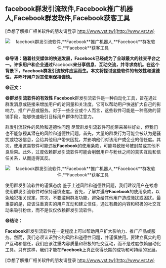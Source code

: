 ## **facebook群发引流软件,**Facebook**推广机器人,**Facebook**群发软件,**Facebook**获客工具**

[😍想了解推广相关软件的朋友请登录 http://www.vst.tw](http://www.vst.tw)

 <center><img src="https://vst.tw/MP4/tuiguang/png/5.png" alt="facebook群发引流软件,**Facebook**推广机器人,**Facebook**群发软件,**Facebook**获客工具"></center>

**😄导语：随着社交媒体的快速发展，**Facebook**已经成为了全球最大的社交平台之一。许多用户和企业通过**Facebook**来分享信息、互动交流，并寻求商机。在这个背景下，**Facebook**群发引流软件应运而生。本文将探讨这些软件的有效性和道德性，并呼吁用户对其使用保持谨慎。**

**😄正文：**

**😄群发引流软件的有效性**
**Facebook**群发引流软件是一种自动化工具，旨在通过群发消息或链接来增加用户的访问量和关注度。它可以帮助用户快速扩大自己的影响力，推广产品或服务。对于一些企业或个人而言，这些软件可能是一种高效的营销手段，能够快速吸引目标用户群体的注意力。

群发引流软件的风险和道德性问题
尽管群发引流软件可能带来某些好处，但我们也不能忽视其潜在的风险和道德性问题。首先，大量的群发行为可能会被认为是骚扰或垃圾信息，会给其他用户带来困扰，并影响他们对该用户或企业的信任度。其次，使用这类软件可能违反**Facebook**的使用条款，可能导致账号被封禁或其他不良后果。此外，过度依赖群发引流软件可能会削弱用户与粉丝之间的真实互动和信任关系，从而适得其反。

 <center><img src="https://vst.tw/MP4/tuiguang/png/0.png" alt="facebook群发引流软件,**Facebook**推广机器人,**Facebook**群发软件,**Facebook**获客工具"></center>

使用群发引流软件的谨慎态度
鉴于上述风险和道德性问题，我们建议用户在考虑使用群发引流软件时保持谨慎态度。首先，了解并遵守**Facebook**的使用条款，以免触犯相关规定。其次，不要滥用群发功能，避免给其他用户造成骚扰或困扰。最重要的是，应该注重真实的用户互动和建立信任，通过有趣的内容和积极的社交互动来吸引粉丝，而不是仅仅依赖群发引流软件。

**😄结论：**

**Facebook**群发引流软件在一定程度上可以帮助用户扩大影响力、推广产品或服务。然而，我们必须认识到它的风险和道德性问题，并谨慎使用。要建立真实的用户互动和信任，我们应该注重内容质量和积极的社交互动，而不是过度依赖自动化工具。只有这样，我们才能在**Facebook**上真正获得长期的成功和可持续的发展。

[😍想了解推广相关软件的朋友请登录 http://www.vst.tw](http://www.vst.tw)



